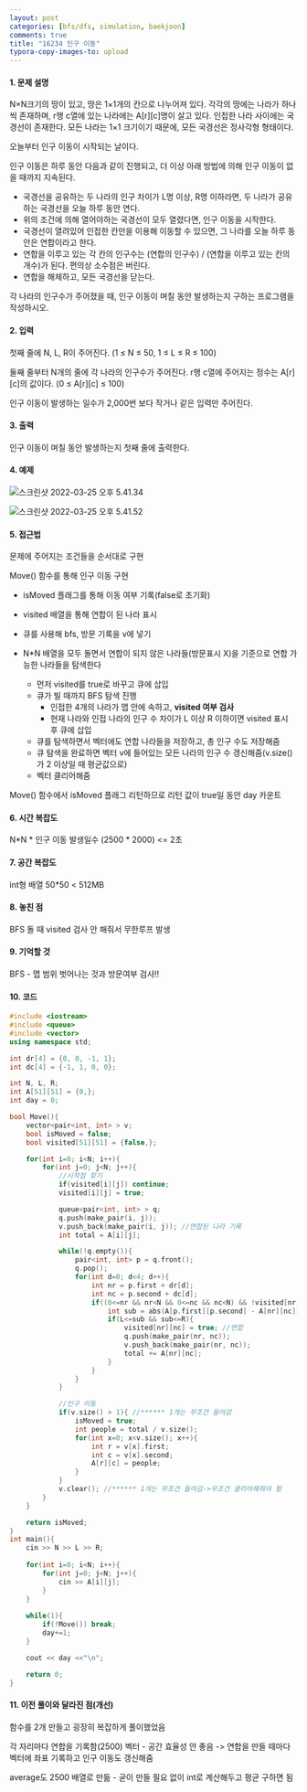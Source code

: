 ```yaml
---
layout: post
categories: [bfs/dfs, simulation, baekjoon]
comments: true
title: "16234 인구 이동"
typora-copy-images-to: upload
---
```


#### 1. 문제 설명

N×N크기의 땅이 있고, 땅은 1×1개의 칸으로 나누어져 있다. 각각의 땅에는 나라가 하나씩 존재하며, r행 c열에 있는 나라에는 A[r][c]명이 살고 있다. 인접한 나라 사이에는 국경선이 존재한다. 모든 나라는 1×1 크기이기 때문에, 모든 국경선은 정사각형 형태이다.

오늘부터 인구 이동이 시작되는 날이다.

인구 이동은 하루 동안 다음과 같이 진행되고, 더 이상 아래 방법에 의해 인구 이동이 없을 때까지 지속된다.

- 국경선을 공유하는 두 나라의 인구 차이가 L명 이상, R명 이하라면, 두 나라가 공유하는 국경선을 오늘 하루 동안 연다.
- 위의 조건에 의해 열어야하는 국경선이 모두 열렸다면, 인구 이동을 시작한다.
- 국경선이 열려있어 인접한 칸만을 이용해 이동할 수 있으면, 그 나라를 오늘 하루 동안은 연합이라고 한다.
- 연합을 이루고 있는 각 칸의 인구수는 (연합의 인구수) / (연합을 이루고 있는 칸의 개수)가 된다. 편의상 소수점은 버린다.
- 연합을 해체하고, 모든 국경선을 닫는다.

각 나라의 인구수가 주어졌을 때, 인구 이동이 며칠 동안 발생하는지 구하는 프로그램을 작성하시오.

#### 2. 입력

첫째 줄에 N, L, R이 주어진다. (1 ≤ N ≤ 50, 1 ≤ L ≤ R ≤ 100)

둘째 줄부터 N개의 줄에 각 나라의 인구수가 주어진다. r행 c열에 주어지는 정수는 A[r][c]의 값이다. (0 ≤ A[r][c] ≤ 100)

인구 이동이 발생하는 일수가 2,000번 보다 작거나 같은 입력만 주어진다.

#### 3. 출력

인구 이동이 며칠 동안 발생하는지 첫째 줄에 출력한다.

#### 4. 예제

![스크린샷 2022-03-25 오후 5.41.34](https://tva1.sinaimg.cn/large/e6c9d24egy1h0m7xr35cfj20um0u0myr.jpg)

![스크린샷 2022-03-25 오후 5.41.52](https://tva1.sinaimg.cn/large/e6c9d24egy1h0m7xzlg4uj20u00yy762.jpg)

#### 5. 접근법

문제에 주어지는 조건들을 순서대로 구현

Move() 함수를 통해 인구 이동 구현

- isMoved 플래그를 통해 이동 여부 기록(false로 초기화)
- visited 배열을 통해 연합이 된 나라 표시
- 큐를 사용해 bfs, 방문 기록을 v에 넣기



- N*N 배열을 모두 돌면서 연합이 되지 않은 나라들(방문표시 X)을 기준으로 연합 가능한 나라들을 탐색한다 
  - 먼저 visited를 true로 바꾸고 큐에 삽입
  - 큐가 빌 때까지 BFS 탐색 진행 
    - 인접한 4개의 나라가 맵 안에 속하고, **visited 여부 검사**
    - 현재 나라와 인접 나라의 인구 수 차이가 L 이상 R 이하이면 visited 표시 후 큐에 삽입
  - 큐를 탐색하면서 벡터에도 연합 나라들을 저장하고, 총 인구 수도 저장해줌
  - 큐 탐색을 완료하면 벡터 v에 들어있는 모든 나라의 인구 수 갱신해줌(v.size()가 2 이상일 때 평균값으로)
  - 벡터 클리어해줌

Move() 함수에서 isMoved 플래그 리턴하므로 리턴 값이 true일 동안 day 카운트

#### 6. 시간 복잡도 

N*N * 인구 이동 발생일수 (2500 * 2000) <= 2초 

#### 7. 공간 복잡도

int형 배열 50*50 < 512MB

#### 8. 놓친 점

BFS 돌 때 visited 검사 안 해줘서 무한루프 발생

#### 9. 기억할 것

BFS - 맵 범위 벗어나는 것과 방문여부 검사!!

#### 10. 코드

```c++
#include <iostream>
#include <queue>
#include <vector>
using namespace std;

int dr[4] = {0, 0, -1, 1};
int dc[4] = {-1, 1, 0, 0};

int N, L, R;
int A[51][51] = {0,};
int day = 0;

bool Move(){
    vector<pair<int, int> > v;
    bool isMoved = false;
    bool visited[51][51] = {false,};

    for(int i=0; i<N; i++){
        for(int j=0; j<N; j++){
            //시작점 찾기
            if(visited[i][j]) continue;
            visited[i][j] = true;

            queue<pair<int, int> > q;
            q.push(make_pair(i, j));
            v.push_back(make_pair(i, j)); //연합된 나라 기록
            int total = A[i][j];

            while(!q.empty()){
                pair<int, int> p = q.front();
                q.pop();
                for(int d=0; d<4; d++){
                    int nr = p.first + dr[d];
                    int nc = p.second + dc[d];
                    if((0<=nr && nr<N && 0<=nc && nc<N) && !visited[nr][nc]){ //****** visited 검사 왜 안 해?;
                        int sub = abs(A[p.first][p.second] - A[nr][nc]);
                        if(L<=sub && sub<=R){
                            visited[nr][nc] = true; //연합
                            q.push(make_pair(nr, nc));
                            v.push_back(make_pair(nr, nc));
                            total += A[nr][nc];
                        }
                    }
                }
            }

            //인구 이동
            if(v.size() > 1){ //****** 1개는 무조건 들어감
                isMoved = true;
                int people = total / v.size();
                for(int x=0; x<v.size(); x++){
                    int r = v[x].first;
                    int c = v[x].second;
                    A[r][c] = people;
                }
            }
            v.clear(); //****** 1개는 무조건 들어감->무조건 클리어해줘야 함
        }
    }

    return isMoved;
}
int main(){
    cin >> N >> L >> R;
    
    for(int i=0; i<N; i++){
        for(int j=0; j<N; j++){
            cin >> A[i][j];
        }
    }
    
    while(1){
        if(!Move()) break;
        day+=1;
    }

    cout << day <<"\n";

    return 0;
}
```

#### 11. 이전 풀이와 달라진 점(개선)

함수를 2개 만들고 굉장히 복잡하게 풀이했었음

각 자리마다 연합을 기록함(2500) 벡터 - 공간 효율성 안 좋음 -> 연합을 만들 때마다 벡터에 좌표 기록하고 인구 이동도 갱신해줌

average도 2500 배열로 만듦 - 굳이 만들 필요 없이 int로 계산해두고 평균 구하면 됨
